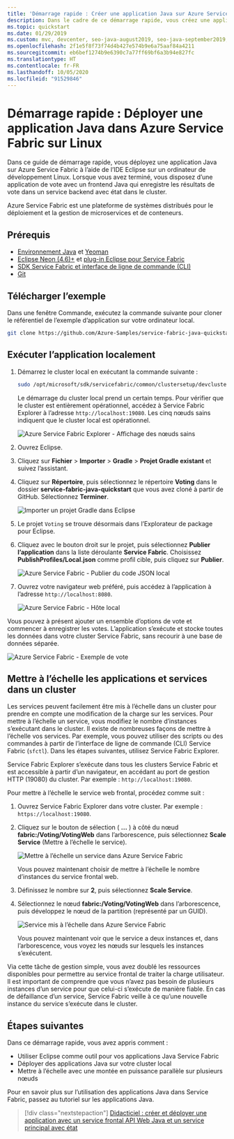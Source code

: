 ```yaml
---
title: 'Démarrage rapide : Créer une application Java sur Azure Service Fabric'
description: Dans le cadre de ce démarrage rapide, vous créez une application Java pour Azure à l’aide d’un exemple d’application de services fiables Service Fabric.
ms.topic: quickstart
ms.date: 01/29/2019
ms.custom: mvc, devcenter, seo-java-august2019, seo-java-september2019, devx-track-java
ms.openlocfilehash: 2f1e5f8f73f74d4b427e574b9e6a75aaf84a4211
ms.sourcegitcommit: eb6bef1274b9e6390c7a77ff69bf6a3b94e827fc
ms.translationtype: HT
ms.contentlocale: fr-FR
ms.lasthandoff: 10/05/2020
ms.locfileid: "91529846"
---
```

# <a name="quickstart--deploy-a-java-app-to-azure-service-fabric-on-linux"></a>Démarrage rapide :  Déployer une application Java dans Azure Service Fabric sur Linux

Dans ce guide de démarrage rapide, vous déployez une application Java sur Azure Service Fabric à l’aide de l’IDE Eclipse sur un ordinateur de développement Linux. Lorsque vous avez terminé, vous disposez d’une application de vote avec un frontend Java qui enregistre les résultats de vote dans un service backend avec état dans le cluster.

Azure Service Fabric est une plateforme de systèmes distribués pour le déploiement et la gestion de microservices et de conteneurs.

## <a name="prerequisites"></a>Prérequis

- [Environnement Java](./service-fabric-get-started-linux.md#set-up-java-development) et [Yeoman](./service-fabric-get-started-linux.md#set-up-yeoman-generators-for-containers-and-guest-executables)
- [Eclipse Neon (4.6)+](https://www.eclipse.org/downloads/packages/) et [plug-in Eclipse pour Service Fabric](./service-fabric-get-started-linux.md#install-the-eclipse-plug-in-optional)
- [SDK Service Fabric et interface de ligne de commande (CLI)](./service-fabric-get-started-linux.md#installation-methods)
- [Git](https://git-scm.com/downloads)

## <a name="download-the-sample"></a>Télécharger l’exemple

Dans une fenêtre Commande, exécutez la commande suivante pour cloner le référentiel de l’exemple d’application sur votre ordinateur local.

```bash
git clone https://github.com/Azure-Samples/service-fabric-java-quickstart.git
```

## <a name="run-the-application-locally"></a>Exécuter l’application localement

1. Démarrez le cluster local en exécutant la commande suivante :

    ```bash
    sudo /opt/microsoft/sdk/servicefabric/common/clustersetup/devclustersetup.sh
    ```
    Le démarrage du cluster local prend un certain temps. Pour vérifier que le cluster est entièrement opérationnel, accédez à Service Fabric Explorer à l’adresse `http://localhost:19080`. Les cinq nœuds sains indiquent que le cluster local est opérationnel.

    ![Azure Service Fabric Explorer - Affichage des nœuds sains](./media/service-fabric-quickstart-java/service-fabric-explorer-healthy-nodes.png)

2. Ouvrez Eclipse.
3. Cliquez sur **Fichier** > **Importer** > **Gradle** > **Projet Gradle existant** et suivez l’assistant.
4. Cliquez sur **Répertoire**, puis sélectionnez le répertoire **Voting** dans le dossier **service-fabric-java-quickstart** que vous avez cloné à partir de GitHub. Sélectionnez **Terminer**.

    ![Importer un projet Gradle dans Eclipse](./media/service-fabric-quickstart-java/eclipse-import-gradle-project.png)

5. Le projet `Voting` se trouve désormais dans l’Explorateur de package pour Eclipse.
6. Cliquez avec le bouton droit sur le projet, puis sélectionnez **Publier l’application** dans la liste déroulante **Service Fabric**. Choisissez **PublishProfiles/Local.json** comme profil cible, puis cliquez sur **Publier**.

    ![Azure Service Fabric - Publier du code JSON local](./media/service-fabric-quickstart-java/service-fabric-publish-local-json.png)

7. Ouvrez votre navigateur web préféré, puis accédez à l’application à l’adresse `http://localhost:8080`.

    ![Azure Service Fabric - Hôte local](./media/service-fabric-quickstart-java/service-fabric-local-host.png)

Vous pouvez à présent ajouter un ensemble d’options de vote et commencer à enregistrer les votes. L’application s’exécute et stocke toutes les données dans votre cluster Service Fabric, sans recourir à une base de données séparée.

![Azure Service Fabric - Exemple de vote](./media/service-fabric-quickstart-java/service-fabric-voting-sample.png)

## <a name="scale-applications-and-services-in-a-cluster"></a>Mettre à l’échelle les applications et services dans un cluster

Les services peuvent facilement être mis à l’échelle dans un cluster pour prendre en compte une modification de la charge sur les services. Pour mettre à l’échelle un service, vous modifiez le nombre d’instances s’exécutant dans le cluster. Il existe de nombreuses façons de mettre à l’échelle vos services. Par exemple, vous pouvez utiliser des scripts ou des commandes à partir de l’interface de ligne de commande (CLI) Service Fabric (`sfctl`). Dans les étapes suivantes, utilisez Service Fabric Explorer.

Service Fabric Explorer s’exécute dans tous les clusters Service Fabric et est accessible à partir d’un navigateur, en accédant au port de gestion HTTP (19080) du cluster. Par exemple : `http://localhost:19080`.

Pour mettre à l’échelle le service web frontal, procédez comme suit :

1. Ouvrez Service Fabric Explorer dans votre cluster. Par exemple : `https://localhost:19080`.
2. Cliquez sur le bouton de sélection ( **...** ) à côté du nœud **fabric:/Voting/VotingWeb** dans l’arborescence, puis sélectionnez **Scale Service** (Mettre à l’échelle le service).

    ![Mettre à l’échelle un service dans Azure Service Fabric](./media/service-fabric-quickstart-java/service-fabric-scale-service.png)

    Vous pouvez maintenant choisir de mettre à l’échelle le nombre d’instances du service frontal web.

3. Définissez le nombre sur **2**, puis sélectionnez **Scale Service**.
4. Sélectionnez le nœud **fabric:/Voting/VotingWeb** dans l’arborescence, puis développez le nœud de la partition (représenté par un GUID).

    ![Service mis à l’échelle dans Azure Service Fabric](./media/service-fabric-quickstart-java/service-fabric-explorer-service-scaled.png)

    Vous pouvez maintenant voir que le service a deux instances et, dans l’arborescence, vous voyez les nœuds sur lesquels les instances s’exécutent.

Via cette tâche de gestion simple, vous avez doublé les ressources disponibles pour permettre au service frontal de traiter la charge utilisateur. Il est important de comprendre que vous n’avez pas besoin de plusieurs instances d’un service pour que celui-ci s’exécute de manière fiable. En cas de défaillance d’un service, Service Fabric veille à ce qu’une nouvelle instance du service s’exécute dans le cluster.

## <a name="next-steps"></a>Étapes suivantes

Dans ce démarrage rapide, vous avez appris comment :

* Utiliser Eclipse comme outil pour vos applications Java Service Fabric
* Déployer des applications Java sur votre cluster local
* Mettre à l’échelle avec une montée en puissance parallèle sur plusieurs nœuds

Pour en savoir plus sur l’utilisation des applications Java dans Service Fabric, passez au tutoriel sur les applications Java.

> [!div class="nextstepaction"]
> [Didacticiel : créer et déployer une application avec un service frontal API Web Java et un service principal avec état](./service-fabric-tutorial-create-java-app.md)
